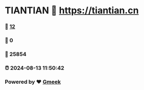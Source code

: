 # TIANTIAN :link: https://tiantian.cn 
### :page_facing_up: [12](https://tiantian.cn/tag.html) 
### :speech_balloon: 0 
### :hibiscus: 25854 
### :alarm_clock: 2024-08-13 11:50:42 
### Powered by :heart: [Gmeek](https://github.com/Meekdai/Gmeek)
